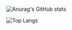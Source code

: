 ![Anurag's GitHub stats](https://github-readme-stats.vercel.app/api?username=Nikita-Komintsev&theme=dark&show_icons=true)

![Top Langs](https://github-readme-stats.vercel.app/api/top-langs/?username=Nikita-Komintsev&theme=tokyonight)
